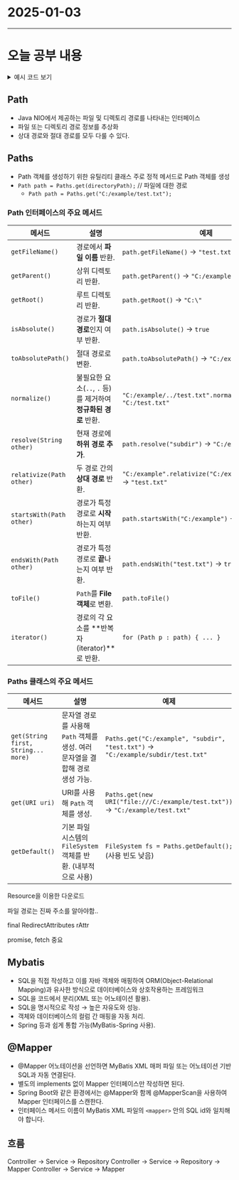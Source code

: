 # 2025-01-03
---

# 오늘 공부 내용

<details>
  <summary>예시 코드 보기</summary>

  ```java
  //여기에 코드를 작성

   ```

</details>




## Path
- Java NIO에서 제공하는 파일 및 디렉토리 경로를 나타내는 인터페이스 
- 파일 또는 디렉토리 경로 정보를 추상화 
- 상대 경로와 절대 경로를 모두 다룰 수 있다. 

## Paths  
- Path 객체를 생성하기 위한 유틸리티 클래스 주로 정적 메서드로 Path 객체를 생성 
- `Path path = Paths.get(directoryPath);` // 파일에 대한 경로
  - `Path path = Paths.get("C:/example/test.txt");`

### Path 인터페이스의 주요 메서드

| 메서드                          | 설명                                                                                             | 예제                                                                                         |
|---------------------------------|--------------------------------------------------------------------------------------------------|----------------------------------------------------------------------------------------------|
| `getFileName()`                 | 경로에서 **파일 이름** 반환.                                                                     | `path.getFileName()` → `"test.txt"`                                                         |
| `getParent()`                   | 상위 디렉토리 반환.                                                                              | `path.getParent()` → `"C:/example"`                                                         |
| `getRoot()`                     | 루트 디렉토리 반환.                                                                              | `path.getRoot()` → `"C:\"`                                                                  |
| `isAbsolute()`                  | 경로가 **절대 경로**인지 여부 반환.                                                              | `path.isAbsolute()` → `true`                                                                |
| `toAbsolutePath()`              | 절대 경로로 변환.                                                                               | `path.toAbsolutePath()` → `"C:/example/test.txt"`                                           |
| `normalize()`                   | 불필요한 요소(`..`, `.` 등)를 제거하여 **정규화된 경로** 반환.                                   | `"C:/example/../test.txt".normalize()` → `"C:/test.txt"`                                    |
| `resolve(String other)`         | 현재 경로에 **하위 경로 추가**.                                                                  | `path.resolve("subdir")` → `"C:/example/subdir"`                                            |
| `relativize(Path other)`        | 두 경로 간의 **상대 경로** 반환.                                                                 | `"C:/example".relativize("C:/example/test.txt")` → `"test.txt"`                             |
| `startsWith(Path other)`        | 경로가 특정 경로로 **시작**하는지 여부 반환.                                                     | `path.startsWith("C:/example")` → `true`                                                   |
| `endsWith(Path other)`          | 경로가 특정 경로로 **끝**나는지 여부 반환.                                                       | `path.endsWith("test.txt")` → `true`                                                        |
| `toFile()`                      | `Path`를 **File 객체**로 변환.                                                                   | `path.toFile()`                                                                             |
| `iterator()`                    | 경로의 각 요소를 **반복자(iterator)**로 반환.                                                    | `for (Path p : path) { ... }`                                                               |


### Paths 클래스의 주요 메서드

| 메서드                                  | 설명                                                                                     | 예제                                                                                                 |
|-----------------------------------------|------------------------------------------------------------------------------------------|------------------------------------------------------------------------------------------------------|
| `get(String first, String... more)`     | 문자열 경로를 사용해 `Path` 객체를 생성. 여러 문자열을 결합해 경로 생성 가능.              | `Paths.get("C:/example", "subdir", "test.txt")` → `"C:/example/subdir/test.txt"`                     |
| `get(URI uri)`                          | URI를 사용해 `Path` 객체를 생성.                                                         | `Paths.get(new URI("file:///C:/example/test.txt"))` → `"C:/example/test.txt"`                        |
| `getDefault()`                          | 기본 파일 시스템의 `FileSystem` 객체를 반환. (내부적으로 사용)                            | `FileSystem fs = Paths.getDefault();` (사용 빈도 낮음)                                               |


Resource을 이용한 다운로드 

파일 경로는 진짜 주소를 알아야함.. 


final RedirectAttributes rAttr 

promise, fetch 중요 

## Mybatis 
- SQL을 직접 작성하고 이를 자바 객체와 매핑하여 ORM(Object-Relational Mapping)과 유사한 방식으로 데이터베이스와 상호작용하는
프레임워크
- SQL을 코드에서 분리(XML 또는 어노테이션 활용).
- SQL을 명시적으로 작성 → 높은 자유도와 성능.
- 객체와 데이터베이스의 컬럼 간 매핑을 자동 처리.
- Spring 등과 쉽게 통합 가능(MyBatis-Spring 사용).

## @Mapper
- @Mapper 어노테이션을 선언하면 MyBatis XML 매퍼 파일 또는 어노테이션 기반 SQL과 자동 연결된다.
- 별도의 implements 없이 Mapper 인터페이스만 작성하면 된다.
- Spring Boot와 같은 환경에서는 @Mapper와 함께 @MapperScan을 사용하여 Mapper 인터페이스를 스캔한다. 
- 인터페이스 메서드 이름이 MyBatis XML 파일의 `<mapper>` 안의 SQL id와 일치해야 합니다.


## 흐름
Controller -> Service -> Repository
Controller -> Service -> Repository -> Mapper
Controller -> Service -> Mapper

